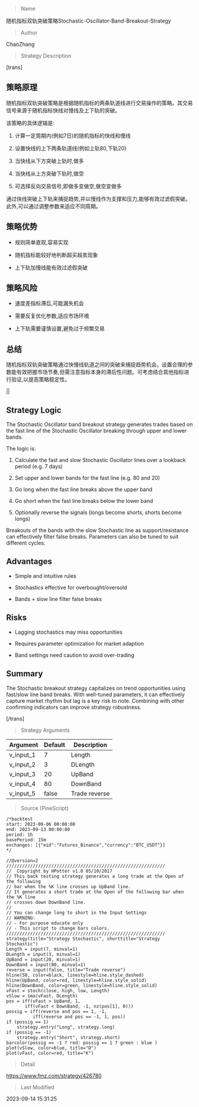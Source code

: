 
> Name

随机指标双轨突破策略Stochastic-Oscillator-Band-Breakout-Strategy

> Author

ChaoZhang

> Strategy Description


[trans]

## 策略原理

随机指标双轨突破策略是根据随机指标的两条轨道线进行交易操作的策略。其交易信号来源于随机指标快线对慢线及上下轨的突破。

该策略的具体逻辑是:

1. 计算一定周期内(例如7日)的随机指标的快线和慢线

2. 设置快线的上下两条轨道线(例如上轨80,下轨20)

3. 当快线从下方突破上轨时,做多

4. 当快线从上方突破下轨时,做空

5. 可选择反向交易信号,即做多变做空,做空变做多

通过快线突破上下轨来捕捉趋势,并以慢线作为支撑和压力,能够有效过滤假突破。此外,可以通过调整参数来适应不同周期。

## 策略优势

- 规则简单直观,容易实现

- 随机指标能较好地判断超买超卖现象

- 上下轨加慢线能有效过滤假突破

## 策略风险

- 速度差指标滞后,可能漏失机会

- 需要反复优化参数,适应市场环境

- 上下轨需要谨慎设置,避免过于频繁交易

## 总结

随机指标双轨突破策略通过快慢线轨道之间的突破来捕捉趋势机会。设置合理的参数能有效把握市场节奏,但需注意指标本身的滞后性问题。可考虑结合其他指标进行验证,以提高策略稳定性。


||

## Strategy Logic

The Stochastic Oscillator band breakout strategy generates trades based on the fast line of the Stochastic Oscillator breaking through upper and lower bands. 

The logic is:

1. Calculate the fast and slow Stochastic Oscillator lines over a lookback period (e.g. 7 days)

2. Set upper and lower bands for the fast line (e.g. 80 and 20) 

3. Go long when the fast line breaks above the upper band

4. Go short when the fast line breaks below the lower band

5. Optionally reverse the signals (longs become shorts, shorts become longs)

Breakouts of the bands with the slow Stochastic line as support/resistance can effectively filter false breaks. Parameters can also be tuned to suit different cycles.

## Advantages

- Simple and intuitive rules  

- Stochastics effective for overbought/oversold

- Bands + slow line filter false breaks

## Risks

- Lagging stochastics may miss opportunities

- Requires parameter optimization for market adaption 

- Band settings need caution to avoid over-trading

## Summary

The Stochastic breakout strategy capitalizes on trend opportunities using fast/slow line band breaks. With well-tuned parameters, it can effectively capture market rhythm but lag is a key risk to note. Combining with other confirming indicators can improve strategy robustness. 

[/trans]

> Strategy Arguments



|Argument|Default|Description|
|----|----|----|
|v_input_1|7|Length|
|v_input_2|3|DLength|
|v_input_3|20|UpBand|
|v_input_4|80|DownBand|
|v_input_5|false|Trade reverse|


> Source (PineScript)

``` pinescript
/*backtest
start: 2023-09-06 00:00:00
end: 2023-09-13 00:00:00
period: 1h
basePeriod: 15m
exchanges: [{"eid":"Futures_Binance","currency":"BTC_USDT"}]
*/

//@version=2
////////////////////////////////////////////////////////////
//  Copyright by HPotter v1.0 05/10/2017
// This back testing strategy generates a long trade at the Open of the following 
// bar when the %K line crosses up UpBand line.
// It generates a short trade at the Open of the following bar when the %K line 
// crosses down DownBand line.
//
// You can change long to short in the Input Settings
// WARNING:
// - For purpose educate only
// - This script to change bars colors.
////////////////////////////////////////////////////////////
strategy(title="Strategy Stochastic", shorttitle="Strategy Stochastic")
Length = input(7, minval=1)
DLength = input(3, minval=1)
UpBand = input(20, minval=1)
DownBand = input(80, minval=1)
reverse = input(false, title="Trade reverse")
hline(50, color=black, linestyle=hline.style_dashed)
hline(UpBand, color=red, linestyle=hline.style_solid)
hline(DownBand, color=green, linestyle=hline.style_solid)
vFast = stoch(close, high, low, Length)
vSlow = sma(vFast, DLength)
pos = iff(vFast > UpBand, 1,
	   iff(vFast < DownBand, -1, nz(pos[1], 0))) 
possig = iff(reverse and pos == 1, -1,
          iff(reverse and pos == -1, 1, pos))	   
if (possig == 1) 
    strategy.entry("Long", strategy.long)
if (possig == -1)
    strategy.entry("Short", strategy.short)	   	    
barcolor(possig == -1 ? red: possig == 1 ? green : blue )  
plot(vSlow, color=blue, title="D")
plot(vFast, color=red, title="K")
```

> Detail

https://www.fmz.com/strategy/426780

> Last Modified

2023-09-14 15:31:25
